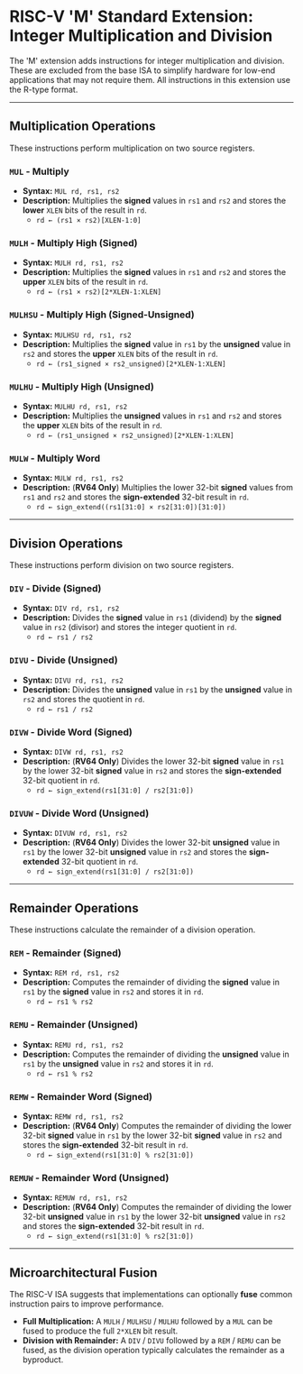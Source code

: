 # RISC-V 'M' Standard Extension: Integer Multiplication and Division

The 'M' extension adds instructions for integer multiplication and division. These are excluded from the base ISA to simplify hardware for low-end applications that may not require them. All instructions in this extension use the R-type format.

---

## Multiplication Operations

These instructions perform multiplication on two source registers.

### `MUL` - Multiply
* **Syntax:** `MUL rd, rs1, rs2`
* **Description:** Multiplies the **signed** values in `rs1` and `rs2` and stores the **lower** `XLEN` bits of the result in `rd`.
    * `rd ← (rs1 × rs2)[XLEN-1:0]`

### `MULH` - Multiply High (Signed)
* **Syntax:** `MULH rd, rs1, rs2`
* **Description:** Multiplies the **signed** values in `rs1` and `rs2` and stores the **upper** `XLEN` bits of the result in `rd`.
    * `rd ← (rs1 × rs2)[2*XLEN-1:XLEN]`

### `MULHSU` - Multiply High (Signed-Unsigned)
* **Syntax:** `MULHSU rd, rs1, rs2`
* **Description:** Multiplies the **signed** value in `rs1` by the **unsigned** value in `rs2` and stores the **upper** `XLEN` bits of the result in `rd`.
    * `rd ← (rs1_signed × rs2_unsigned)[2*XLEN-1:XLEN]`

### `MULHU` - Multiply High (Unsigned)
* **Syntax:** `MULHU rd, rs1, rs2`
* **Description:** Multiplies the **unsigned** values in `rs1` and `rs2` and stores the **upper** `XLEN` bits of the result in `rd`.
    * `rd ← (rs1_unsigned × rs2_unsigned)[2*XLEN-1:XLEN]`

### `MULW` - Multiply Word
* **Syntax:** `MULW rd, rs1, rs2`
* **Description:** (**RV64 Only**) Multiplies the lower 32-bit **signed** values from `rs1` and `rs2` and stores the **sign-extended** 32-bit result in `rd`.
    * `rd ← sign_extend((rs1[31:0] × rs2[31:0])[31:0])`

---

## Division Operations

These instructions perform division on two source registers.

### `DIV` - Divide (Signed)
* **Syntax:** `DIV rd, rs1, rs2`
* **Description:** Divides the **signed** value in `rs1` (dividend) by the **signed** value in `rs2` (divisor) and stores the integer quotient in `rd`.
    * `rd ← rs1 / rs2`

### `DIVU` - Divide (Unsigned)
* **Syntax:** `DIVU rd, rs1, rs2`
* **Description:** Divides the **unsigned** value in `rs1` by the **unsigned** value in `rs2` and stores the quotient in `rd`.
    * `rd ← rs1 / rs2`

### `DIVW` - Divide Word (Signed)
* **Syntax:** `DIVW rd, rs1, rs2`
* **Description:** (**RV64 Only**) Divides the lower 32-bit **signed** value in `rs1` by the lower 32-bit **signed** value in `rs2` and stores the **sign-extended** 32-bit quotient in `rd`.
    * `rd ← sign_extend(rs1[31:0] / rs2[31:0])`

### `DIVUW` - Divide Word (Unsigned)
* **Syntax:** `DIVUW rd, rs1, rs2`
* **Description:** (**RV64 Only**) Divides the lower 32-bit **unsigned** value in `rs1` by the lower 32-bit **unsigned** value in `rs2` and stores the **sign-extended** 32-bit quotient in `rd`.
    * `rd ← sign_extend(rs1[31:0] / rs2[31:0])`

---

## Remainder Operations

These instructions calculate the remainder of a division operation.

### `REM` - Remainder (Signed)
* **Syntax:** `REM rd, rs1, rs2`
* **Description:** Computes the remainder of dividing the **signed** value in `rs1` by the **signed** value in `rs2` and stores it in `rd`.
    * `rd ← rs1 % rs2`

### `REMU` - Remainder (Unsigned)
* **Syntax:** `REMU rd, rs1, rs2`
* **Description:** Computes the remainder of dividing the **unsigned** value in `rs1` by the **unsigned** value in `rs2` and stores it in `rd`.
    * `rd ← rs1 % rs2`

### `REMW` - Remainder Word (Signed)
* **Syntax:** `REMW rd, rs1, rs2`
* **Description:** (**RV64 Only**) Computes the remainder of dividing the lower 32-bit **signed** value in `rs1` by the lower 32-bit **signed** value in `rs2` and stores the **sign-extended** 32-bit result in `rd`.
    * `rd ← sign_extend(rs1[31:0] % rs2[31:0])`

### `REMUW` - Remainder Word (Unsigned)
* **Syntax:** `REMUW rd, rs1, rs2`
* **Description:** (**RV64 Only**) Computes the remainder of dividing the lower 32-bit **unsigned** value in `rs1` by the lower 32-bit **unsigned** value in `rs2` and stores the **sign-extended** 32-bit result in `rd`.
    * `rd ← sign_extend(rs1[31:0] % rs2[31:0])`

---

## Microarchitectural Fusion

The RISC-V ISA suggests that implementations can optionally **fuse** common instruction pairs to improve performance.
* **Full Multiplication:** A `MULH` / `MULHSU` / `MULHU` followed by a `MUL` can be fused to produce the full `2*XLEN` bit result.
* **Division with Remainder:** A `DIV` / `DIVU` followed by a `REM` / `REMU` can be fused, as the division operation typically calculates the remainder as a byproduct.